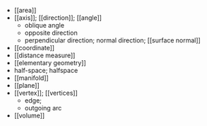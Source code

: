 - [[area]]
- [[axis]]; [[direction]]; [[angle]]
    - oblique angle
    - opposite direction
    - perpendicular direction; normal direction; [[surface normal]]
- [[coordinate]]
- [[distance measure]]
- [[elementary geometry]]
- half-space; halfspace
- [[manifold]]
- [[plane]]
- [[vertex]]; [[vertices]]
    - edge; 
    - outgoing arc
- [[volume]]
